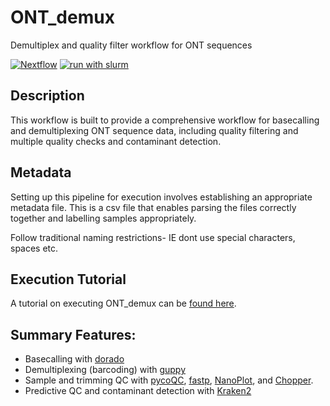# ONT_demux
Demultiplex and quality filter workflow for ONT sequences

[![Nextflow](https://img.shields.io/badge/nextflow%20DSL2-%E2%89%A520.11.0--edge-23aa62.svg?labelColor=000000)](https://www.nextflow.io/)
[![run with slurm](https://img.shields.io/badge/run%20with-slurm-ff4d4d.svg?labelColor=000000)](https://slurm.schedmd.com/)

## Description
This workflow is built to provide a comprehensive workflow for basecalling and demultiplexing ONT sequence data, including quality filtering and multiple quality checks and contaminant detection.

## Metadata
Setting up this pipeline for execution involves establishing an appropriate metadata file. This is a csv file that enables parsing the files correctly together and labelling samples appropriately.

Follow traditional naming restrictions- IE dont use special characters, spaces etc.

## Execution Tutorial
A tutorial on executing ONT_demux can be [found here](https://github.com/MessyaszA/ONT_demux/blob/main/docs/execution_tutorial.md).

## Summary Features:
* Basecalling with [dorado](https://github.com/nanoporetech/dorado)
* Demultiplexing (barcoding) with [guppy](https://community.nanoporetech.com/protocols/Guppy-protocol/v/gpb_2003_v1_revt_14dec2018)
* Sample and trimming QC with [pycoQC](https://adrienleger.com/pycoQC/), [fastp](https://github.com/OpenGene/fastp), [NanoPlot](https://github.com/wdecoster/NanoPlot), and [Chopper](https://github.com/wdecoster/chopper).
* Predictive QC and contaminant detection with [Kraken2](https://ccb.jhu.edu/software/kraken2/)
